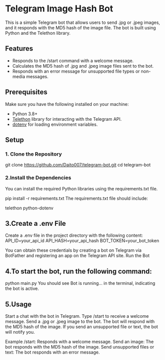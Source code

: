 # Telegram Image Hash Bot

This is a simple Telegram bot that allows users to send .jpg or .jpeg images, and it responds with the MD5 hash of the image file. The bot is built using Python and the Telethon library.

## Features

- Responds to the /start command with a welcome message.
- Calculates the MD5 hash of .jpg and .jpeg image files sent to the bot.
- Responds with an error message for unsupported file types or non-media messages.

## Prerequisites

Make sure you have the following installed on your machine:

- Python 3.8+
- [Telethon](https://docs.telethon.dev/) library for interacting with the Telegram API.
- [dotenv](https://pypi.org/project/python-dotenv/) for loading environment variables.

## Setup

### 1. Clone the Repository

git clone https://github.com/Daito007/telegram-bot.git
cd telegram-bot


### 2.⁠Install the Dependencies
You can install the required Python libraries using the requirements.txt file.

pip install -r requirements.txt
The requirements.txt file should include:


telethon
python-dotenv

## 3.⁠Create a .env File
Create a .env file in the project directory with the following content:
API_ID=your_api_id
API_HASH=your_api_hash
BOT_TOKEN=your_bot_token


You can obtain these credentials by creating a bot on Telegram via BotFather and registering an app on the Telegram API site.
⁠Run the Bot

## 4.To start the bot, run the following command:
python main.py
You should see Bot is running... in the terminal, indicating the bot is active.

## 5.Usage
Start a chat with the bot in Telegram.
Type /start to receive a welcome message.
Send a .jpg or .jpeg image to the bot.
The bot will respond with the MD5 hash of the image.
If you send an unsupported file or text, the bot will notify you.

Example
/start: Responds with a welcome message.
Send an image: The bot responds with the MD5 hash of the image.
Send unsupported files or text: The bot responds with an error message.